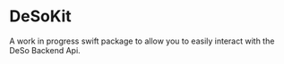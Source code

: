 # DeSoKit

A work in progress swift package to allow you to easily interact with the DeSo Backend Api.
